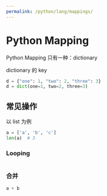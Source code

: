 ```yaml
---
permalink: /python/lang/mappings/
---
```


# Python Mapping

Python Mapping 只有一种：dictionary

dictionary 的 key

```py
d = {"one": 1, "two": 2, "three": 3}
d = dict(one=1, two=2, three=3)
```

## 常见操作

以 list 为例

```py
a = ['a', 'b', 'c']
len(a)  # 3
```

### Looping

```py

```

### 合并

```py
a + b
```
